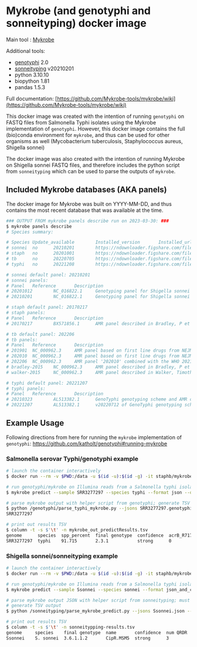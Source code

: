 # Mykrobe (and genotyphi and sonneityping) docker image

Main tool : [Mykrobe](https://github.com/Mykrobe-tools/mykrobe)

Additional tools:

- [genotyphi](https://github.com/typhoidgenomics/genotyphi) 2.0
- [sonneityping](https://github.com/katholt/sonneityping) v20210201
- python 3.10.10
- biopython 1.81
- pandas 1.5.3

Full documentation: [https://github.com/Mykrobe-tools/mykrobe/wiki](https://github.com/Mykrobe-tools/mykrobe/wiki)

This docker image was created with the intention of running `genotyphi` on FASTQ files from Salmonella Typhi isolates using the Mykrobe implementation of `genotyphi`. However, this docker image contains the full (bio)conda environment for `mykrobe`, and thus can be used for other organisms as well (Mycobacterium tuberculosis, Staphylococcus aureus, Shigella sonnei)

The docker image was also created with the intention of running Mykrobe on Shigella sonnei FASTQ files, and therefore includes the python script from `sonneityping` which can be used to parse the outputs of `mykrobe`.

## Included Mykrobe databases (AKA panels)

The docker image for Mykrobe was built on YYYY-MM-DD, and thus contains the most recent database that was available at the time.

```bash
### OUTPUT FROM mykrobe panels describe run on 2023-03-30: ###
$ mykrobe panels describe
# Species summary:

# Species Update_available        Installed_version       Installed_url   Latest_version  Latest_url
# sonnei  no      20210201        https://ndownloader.figshare.com/files/26274424 20210201        https://ndownloader.figshare.com/files/26274424
# staph   no      20201001        https://ndownloader.figshare.com/files/24914930 20201001        https://ndownloader.figshare.com/files/24914930
# tb      no      20220705        https://ndownloader.figshare.com/files/36197349 20220705        https://ndownloader.figshare.com/files/36197349
# typhi   no      20221208        https://ndownloader.figshare.com/files/38478086 20221208        https://ndownloader.figshare.com/files/38478086

# sonnei default panel: 20210201
# sonnei panels:
# Panel   Reference       Description
# 20201012        NC_016822.1     Genotyping panel for Shigella sonnei based on scheme defined in Hawkey 2020, and panel for variants in the quinolone resistance determining regions in gyrA and parC
# 20210201        NC_016822.1     Genotyping panel for Shigella sonnei based on scheme defined in Hawkey 2020, and panel for variants in the quinolone resistance determining regions in gyrA and parC (same as 20201012, but with lineage3.7.30 added)

# staph default panel: 20170217
# staph panels:
# Panel   Reference       Description
# 20170217        BX571856.1      AMR panel described in Bradley, P et al. Rapid antibiotic-resistance predictions from genome sequence data for Staphylococcus aureus and Mycobacterium tuberculosis. Nat. Commun. 6:10063 doi: 10.1038/ncomms10063 (2015)

# tb default panel: 202206
# tb panels:
# Panel   Reference       Description
# 201901  NC_000962.3     AMR panel based on first line drugs from NEJM-2018 variants (DOI 10.1056/NEJMoa1800474), and second line drugs from Walker 2015 panel
# 202010  NC_000962.3     AMR panel based on first line drugs from NEJM-2018 variants (DOI 10.1056/NEJMoa1800474), second line drugs from Walker 2015 panel, and lineage scheme from Chiner-Oms 2020
# 202206  NC_000962.3     AMR panel '202010' combined with the WHO 2021 catalogue (doi:10/h298 and doi:10/h299), and lineage scheme from Chiner-Oms 2020
# bradley-2015    NC_000962.3     AMR panel described in Bradley, P et al. Rapid antibiotic-resistance predictions from genome sequence data for Staphylococcus aureus and Mycobacterium tuberculosis. Nat. Commun. 6:10063 doi: 10.1038/ncomms10063 (2015)
# walker-2015     NC_000962.3     AMR panel described in Walker, Timothy M et al. Whole-genome sequencing for prediction of Mycobacterium tuberculosis drug susceptibility and resistance: a retrospective cohort study. The Lancet Infectious Diseases , Volume 15 , Issue 10 , 1193 - 1202

# typhi default panel: 20221207
# typhi panels:
# Panel   Reference       Description
# 20210323        AL513382.1      GenoTyphi genotyping scheme and AMR calling using Wong et al 2016 (https://doi.org/10.1038/ncomms12827) and updates as described in Dyson & Holt 2021 (https://doi.org/10.1101/2021.04.28.441766)
# 20221207        AL513382.1      v20220712 of GenoTyphi genotyping scheme and AMR calling for Salmonella Typhi, using Wong et al 2016 (https://doi.org/10.1038/ncomms12827) and updates as described in Dyson & Holt 2021 (https://doi.org/10.1101/2021.04.28.441766), Sikorski et al 2022 (https://doi.org/10.1128/mbio.01920-22) and the technical report at https://doi.org/10.5281/zenodo.7407985.
```

## Example Usage

Following directions from here for running the `mykrobe` implementation of `genotyphi`: https://github.com/katholt/genotyphi#running-mykrobe

### Salmonella serovar Typhi/genotyphi example

```bash
# launch the container interactively
$ docker run --rm -v $PWD:/data -u $(id -u):$(id -g) -it staphb/mykrobe:latest

# run genotyphi/mykrobe on Illumina reads from a Salmonella typhi isolate
$ mykrobe predict --sample SRR3277297 --species typhi --format json --out SRR3277297.genotyphi.json --seq SRR3277297_1.fastq.gz SRR3277297_2.fastq.gz

# parse mykrobe output with helper script from genotyphi; generate TSV
$ python /genotyphi/parse_typhi_mykrobe.py --jsons SRR3277297.genotyphi.json --prefix mykrobe_out
SRR3277297

# print out results TSV
$ column -t -s $'\t' -n mykrobe_out_predictResults.tsv
genome      species  spp_percent  final genotype  confidence  acrB_R717L  acrB_R717Q  num QRDR  lowest support for genotype marker  poorly supported markers  max support for additional markers  additional markers  node support                                                                                  parC_S80R  parC_S80I  parC_E84G  parC_E84K  gyrA_S83F  gyrA_S83Y  gyrA_D87G  gyrA_D87N  gyrA_D87V  gyrA_D87Y  gyrB_S464F  gyrB_S464Y  catA1  dfrA7  sul1  sul2  strA  strB  mphA  TEM1  qnrS1  ermB  CTXM15  tetB  tetA  dfrA5  dfrA15  IncFIAHI1  IncHI1A  IncHI1BR27  IncHI1_ST6  IncY  z66
SRR3277297  typhi    91.715       2.3.1           strong      0           0           1                                                                                                                               1 (1; 0/69); 2 (1; 0/102); 2.2 (1; 134/0); 2.3 (1; 110/0); 2.3.2 (1; 82/0); 2.3.1 (1; 106/0)  0          0          0          0          0          0          0          0          0          0          1           0           0      0      0     0     0     0     0     0     0      0     0       0     0     0      0       0          0        0           0           0     0
```

### Shigella sonnei/sonneityping example

```bash
# launch the container interactively
$ docker run --rm -v $PWD:/data -u $(id -u):$(id -g) -it staphb/mykrobe:0.12.1

# run genotyphi/mykrobe on Illumina reads from a Salmonella typhi isolate
$ mykrobe predict --sample Ssonnei --species sonnei --format json_and_csv --out Ssonnei --seq shigella_sonnei_R1.fastq.gz shigella_sonnei.fastq.gz

# parse mykrobe output JSON with helper script from sonneityping; must use alleles.txt file found inside docker container
# generate TSV output
$ python /sonneityping/parse_mykrobe_predict.py --jsons Ssonnei.json --alleles /sonneityping/alleles.txt --prefix sonneitypping-results

# print out results TSV
$ column -t -s $'\t' -n sonneitypping-results.tsv
genome     species    final genotype  name       confidence  num QRDR  parC_S80I  gyrA_S83L  gyrA_S83A  gyrA_D87G  gyrA_D87N  gyrA_D87Y  lowest support for genotype marker  poorly supported markers  max support for additional markers  additional markers  node support
Ssonnei    S. sonnei  3.6.1.1.2       CipR.MSM5  strong      3         1          1          0          1          0          0                                                                                                                                lineage3 (1; 65/0); lineage3.6 (1; 94/0); lineage3.6.1 (1; 59/0); lineage3.6.1.1 (1; 74/0); lineage3.6.1.1.2 (1; 65/0)
```
